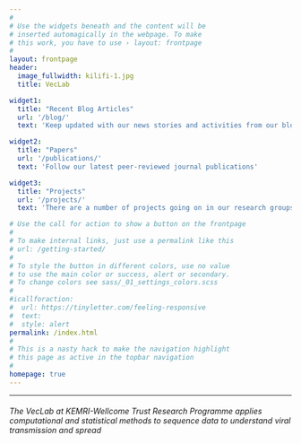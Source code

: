 ```yaml
---
#
# Use the widgets beneath and the content will be
# inserted automagically in the webpage. To make
# this work, you have to use › layout: frontpage
#
layout: frontpage
header:
  image_fullwidth: kilifi-1.jpg
  title: VecLab

widget1:
  title: "Recent Blog Articles"
  url: '/blog/'
  text: 'Keep updated with our news stories and activities from our blog'

widget2:
  title: "Papers"
  url: '/publications/'
  text: 'Follow our latest peer-reviewed journal publications'

widget3:
  title: "Projects"
  url: '/projects/'
  text: 'There are a number of projects going on in our research groups.'

# Use the call for action to show a button on the frontpage
#
# To make internal links, just use a permalink like this
# url: /getting-started/
#
# To style the button in different colors, use no value
# to use the main color or success, alert or secondary.
# To change colors see sass/_01_settings_colors.scss
#
#icallforaction:
#  url: https://tinyletter.com/feeling-responsive
#  text:
#  style: alert
permalink: /index.html
#
# This is a nasty hack to make the navigation highlight
# this page as active in the topbar navigation
#
homepage: true
---
```

<hr>
<div>
<h6>The VecLab at KEMRI-Wellcome Trust Research Programme applies computational and statistical methods to sequence data to understand viral transmission and spread </h6>
</div>

